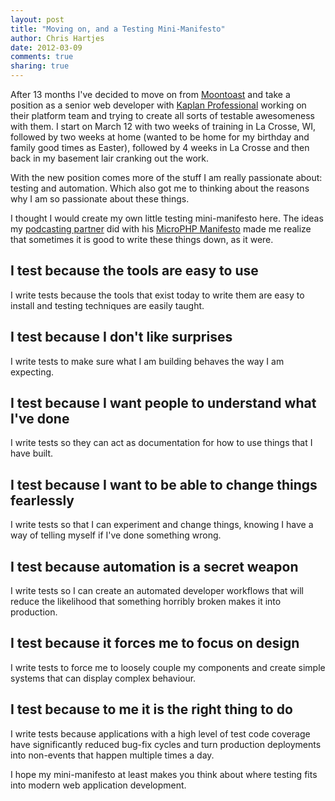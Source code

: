 ```yaml
---
layout: post
title: "Moving on, and a Testing Mini-Manifesto" 
author: Chris Hartjes
date: 2012-03-09
comments: true 
sharing: true 
---
```

After 13 months I've decided to move on from [Moontoast](http://moontoast.com)
and take a position as a senior web developer with [Kaplan Professional](http://kaplanprofessional.com/)
working on their platform team and trying to create all sorts of testable
awesomeness with them. I start on March 12 with two weeks of training in
La Crosse, WI, followed by two weeks at home (wanted to be home for my birthday
and family good times as Easter), followed by 4 weeks in La Crosse and then
back in my basement lair cranking out the work.

With the new position comes more of the stuff I am really passionate about: 
testing and automation. Which also got me to thinking about the reasons why I
am so passionate about these things.

I thought I would create my own little testing mini-manifesto here. The ideas
my [podcasting partner](https://twitter.com/funkatron) did with his [MicroPHP Manifesto](http://microphp.org)
made me realize that sometimes it is good to write these things down, as it
were.

I test because the tools are easy to use
----------------------------------------
I write tests because the tools that exist today to write them are easy to
install and testing techniques are easily taught.

I test because I don't like surprises 
-------------------------------------
I write tests to make sure what I am building behaves the way I am expecting. 

I test because I want people to understand what I've done
---------------------------------------------------------
I write tests so they can act as documentation for how to use things that I
have built.

I test because I want to be able to change things fearlessly
------------------------------------------------------------
I write tests so that I can experiment and change things, knowing I have a 
way of telling myself if I've done something wrong.

I test because automation is a secret weapon
--------------------------------------------
I write tests so I can create an automated developer workflows
that will reduce the likelihood that something horribly broken makes it
into production.

I test because it forces me to focus on design
----------------------------------------------
I write tests to force me to loosely couple my components and create simple
systems that can display complex behaviour.

I test because to me it is the right thing to do
------------------------------------------------
I write tests because applications with a high level of test code coverage
have significantly reduced bug-fix cycles and turn production deployments
into non-events that happen multiple times a day.

I hope my mini-manifesto at least makes you think about where testing fits into
modern web application development.
